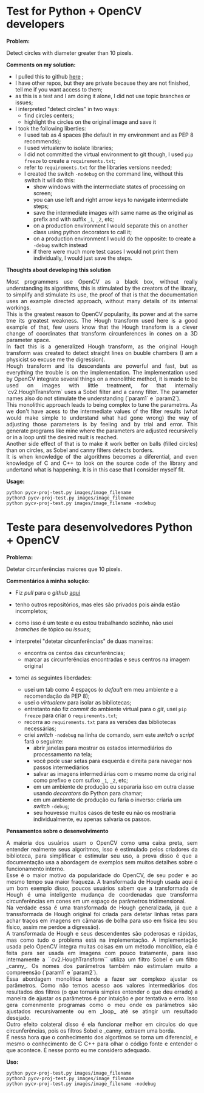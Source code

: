 # Test for Python + OpenCV developers


**Problem:**

Detect circles with diameter greater than 10 pixels.

**Comments on my solution:**

- I pulled this to github [here](https://github.com/afgranero/py-cv-proj) ;
- I have other repos, but they are private because they are not finished, tell me if you want access to them;
- as this is a test and I am doing it alone, I did not use topic branches or issues;
- I interpreted "detect circles" in two ways:
    -  find circles centers;
    - highlight the circles on the original image and save it
- I took the following liberties:
    - I used tab as 4 spaces (the default in my environment and as PEP 8 recommends);
    - I used virtualenv to isolate libraries;
    - I did not committed the virtual environment to git though, I used `pip freeze` to create a `requirements.txt`;
    - refer to `requirements.txt` for the libraries versions needed;
    - I created the switch `-nodebug` on the command line, without this switch it will do this:
        - show windows with the intermediate states of processing on screen;
        - you can use left and right arrow keys to navigate intermediate steps;
        - save the intermediate images with same name as the original as prefix and with suffix `_1`, `_2`, etc;
        - on a production environment I would separate this on another class using python decorators to call it;
        - on a production environment I would do the opposite: to create a `-debug` switch instead
        - if there were much more test cases I would not print them individually, I would just save the steps.

**Thoughts about developing this solution**

<div style="text-align: justify">
Most programmers use OpenCV as a black box, without really understanding its algorithms, this is stimulated by the
creators of the library, to simplify and stimulate its use, the proof of that is that the documentation uses an example
directed approach, without many details of its internal workings.
</div>

<div style="text-align: justify">
This is the greatest reason to OpenCV popularity, its power and at the same tme its greatest weakness. The Hough
transform used here is a good example of that, few users know that the Hough transform is a clever change of
coordinates that transform circunferences in cones on a 3D parameter space.
</div>

<div style="text-align: justify">
In fact this is a generalized Hough transform, as the original Hough transform was created to detect straight lines on
buuble chambers (I am a physicist so excuse me the digression).
</div>

<div style="text-align: justify">
Hough transform and its descendants are powerful and fast, but as everything the trouble is on the implementation.
The implementation used by OpenCV integrate several things on a monolithic method, it is made to be used on images with
little treatment, for that internally `cv2.HoughTransform` uses a Sobel filter and a canny filter. The parameter names
also do not stimulate the understanding (`param1` e `param2`).
</div>

<div style="text-align: justify">
This monolithic approach leads to being complex to tune the parametrrs. As we don't have acess to the intermediate
values of the filter results (what would make simple to understand what had gone wrong) the way of adjusting those
parameters is by feeling and by trial and error. This generate programs like mine where the parameters are adjusted
recursivelly or in a loop until the desired rsult is reached.
</div>

<div style="text-align: justify">
Another side effect of that is to make it work better on balls (filled circles) than on circles, as Sobel and canny
filters detects borders.
</div>

<div style="text-align: justify">
It is when knowledge of the algorithms becomes a diferential, and even knowledge of C and C++ to look on the source
code of the library and undertand what is happening. It is in this case that I consider myself fit.
</div>

**Usage:**
```
python pycv-proj-test.py images/image_filename
python3 pycv-proj-test.py images/image_filename
python pycv-proj-test.py images/image_filename -nodebug
```

# Teste para desenvolvedores Python + OpenCV


**Problema:**

Detetar circunferências maiores que 10 pixels.

**Commentários à minha solução:**

- Fiz _pull_ para o _github_ [aqui](https://github.com/afgranero/py-cv-proj)
- tenho outros repositórios, mas eles são privados pois ainda estão incompletos;
- como isso é um teste e eu estou trabalhando sozinho, não usei _branches_ de tópico ou _issues_;
- interpretei "detetar circunferências" de duas maneiras:

    - encontra os centos das circunferências;
    - marcar as circunferências encontradas e seus centros na imagem original
- tomei as seguintes liberdades:
    - usei um tab como 4 espaços (o _default_ em meu ambiente e a recomendação da PEP 8);
    - usei o _virtualenv_ para isolar as bibliotecas;
    - entretanto não fiz _commit_ do ambiente virtual para o _git_, usei `pip freeze` para criar o `requirements.txt`;
    - recorra ao `requirements.txt` para as versões das bibliotecas necessárias;
    - criei  _switch_ `-nodebug` na linha de comando, sem este _switch_ o _script_ fará o seguinte:
        - abrir janelas para mostrar os estados intermediários do processamento na tela;
        - você pode usar setas para esquerda e direita para navegar nos passos intermediários
        - salvar as imagens intermediárias com o mesmo nome da original como prefixo e com sufixo `_1`, `_2`, etc;
        - em um ambiente de produção eu separaria isso em outra classe usando _decorators_ do Python para chamar;
        - em um ambiente de produção eu faria o inverso: criaria um _switch_ `-debug`;
        - seu houvesse muitos casos de teste eu não os mostraria individualmente, eu apenas salvaria os passos.

**Pensamentos sobre o desenvolvimento**

<div style="text-align: justify">
A maioria dos usuários usam o OpenCV como uma caixa preta, sem entender realmente seus algoritmos, isso é
estimulado pelos criadores da biblioteca, para simplificar e estimular seu uso, a prova disso é que a documentação usa a
abordagem de exemplos sem muitos detalhes sobre o funcionamento interno.
</div>

<div style="text-align: justify">
Esse é o maior motivo da popularidade do OpenCV, de seu poder e ao mesmo tempo sua maior fraqueza. A transformada de
Hough usada aqui é um bom exemplo disso, poucos usuários sabem que a transformada de Hough é uma inteligente mudança
de coordenadas que transforma circunferências em cones em um espaço de parâmetros tridimensional.
</div>

<div style="text-align: justify">
Na verdade essa é uma transformada de Hough generalizada, já que a transsformada de Hough original foi criada para
detetar linhas retas para achar traços em imagens em câmaras de bolha para uso em física (eu sou físico, assim me
perdoe a digressão).
</div>

<div style="text-align: justify">
A transformada de Hough e seus descendentes são poderosas e rápidas, mas como tudo o problema está na implementação.
A implementação usada pelo OpenCV integra muitas coisas em um método monolítico, ela é feita para ser usada em imagens
com pouco tratamente, para isso internamente a ``cv2.HoughTransform`` utiliza um filtro Sobel e um filtro _canny_. Os
nomes dos parâmetros também não estimulam muito a compreensão (`param1` e `param2`).
</div>

<div style="text-align: justify">
Essa abordagem monolítica tende a fazer ser complexo ajustar os parâmetros. Como não temos acesso aos valores
intermediários dos resultados dos filtros (o que tornaria simples entender o que deu errado) a maneira de ajustar os
parâmetros é por intuição e por tentativa e erro. Isso gera comenmente programas como o meu onde os parâmetros são
ajustados recursivamente ou em _loop_ até se atingir um resultado desejado.
</div>

<div style="text-align: justify">
Outro efeito colateral disso é ela funcionar melhor em círculos do que circunferências, pois os filtros Sobel e _canny_
extraem uma borda.
</div>

<div style="text-align: justify">
É nessa hora que o conhecimento dos algortimos se torna um diferencial, e mesmo o conhecimento de C  C++ para olhar o
código fonte e entender o que acontece. É nesse ponto eu me considero adequado.
</div>

**Uso:**
```
python pycv-proj-test.py images/image_filename
python3 pycv-proj-test.py images/image_filename
python pycv-proj-test.py images/image_filename -nodebug
```

